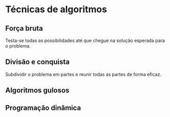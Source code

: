 # Técnicas de algoritmos

## Força bruta

Testa-se todas as possibilidades até que chegue na solução esperada para o problema.

## Divisão e conquista

Subdividir o problema em partes e reunir todas as partes de forma eficaz. 

## Algoritmos gulosos

## Programação dinâmica

